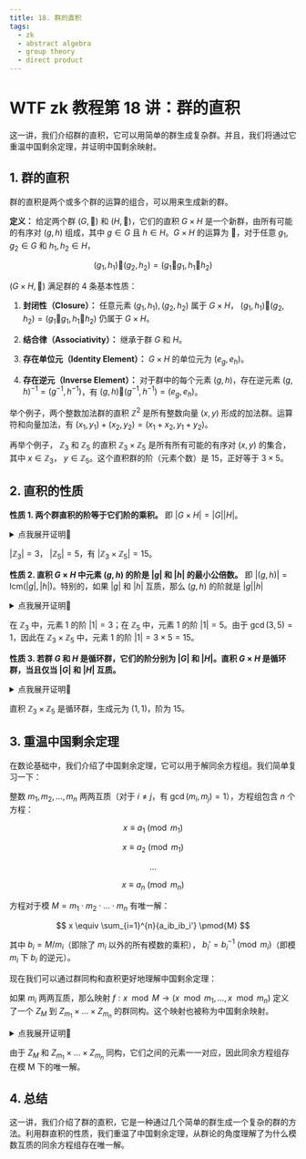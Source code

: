 ```yaml
---
title: 18. 群的直积
tags:
  - zk
  - abstract algebra
  - group theory
  - direct product
---
```


# WTF zk 教程第 18 讲：群的直积

这一讲，我们介绍群的直积，它可以用简单的群生成复杂群。并且，我们将通过它重温中国剩余定理，并证明中国剩余映射。

## 1. 群的直积

群的直积是两个或多个群的运算的组合，可以用来生成新的群。

**定义：** 给定两个群 $(G, 🐔)$ 和 $(H, 🦆)$，它们的直积 $G \times H$ 是一个新群，由所有可能的有序对 $(g, h)$ 组成，其中 $g \in G$ 且 $h \in H$。$G \times H$ 的运算为 $🐶$，对于任意 $g_1, g_2 \in G$ 和 $h_1, h_2 \in H$，

$$
(g_1, h_1) 🐶 (g_2, h_2) = (g_1 🐔 g_1, h_1 🦆 h_2)
$$

$(G \times H, 🐶)$ 满足群的 4 条基本性质：

1. **封闭性（Closure）：** 任意元素 $(g_1, h_1), (g_2, h_2)$ 属于 $G \times H$， $(g_1, h_1) 🐶 (g_2, h_2) = (g_1 🐔 g_1, h_1 🦆 h_2)$ 仍属于 $G \times H$。

2. **结合律（Associativity）：** 继承于群 $G$ 和 $H$。

3. **存在单位元（Identity Element）：** $G \times H$ 的单位元为 $(e_g, e_h)$。

4. **存在逆元（Inverse Element）：** 对于群中的每个元素 $(g, h)$，存在逆元素 $(g, h)^{-1} = (g^{-1}, h^{-1})$，有 $(g, h) 🐶 (g^{-1}, h^{-1}) = (e_g, e_h)$。

举个例子，两个整数加法群的直积 $\mathbb{Z}^2$ 是所有整数向量 $(x,y)$ 形成的加法群。运算符和向量加法，有 $(x_1, y_1) + (x_2, y_2) = (x_1 + x_2, y_1 + y_2)$。

再举个例子， $\mathbb{Z}_3$ 和 $\mathbb{Z}_5$ 的直积 $\mathbb{Z}_3 \times \mathbb{Z}_5$ 是所有所有可能的有序对 $(x, y)$ 的集合，其中 $x \in \mathbb{Z}_3$， $y \in \mathbb{Z}_5$。这个直积群的阶（元素个数）是 $15$，正好等于 $3 \times 5$。

## 2. 直积的性质

**性质 1. 两个群直积的阶等于它们阶的乘积。** 即 $|G \times H| = |G||H|$。

<details><summary>点我展开证明👀</summary>

根据定义，直积 $G \times H$ 由所有可能的有序对 $(g, h)$ 组成，其中 $g \in G$ 且 $h \in H$。对于每个 $G$ 中的元素，我们都可以在 $G \times H$ 中构造 $|H|$ 个不同的元素。群 $G$ 共有 $|G|$ 个不同元素。因此 $G \times H$ 中有 $|G||H|$ 个元素，即 $|G \times H| = |G||H|$。证毕。

</details>

$|\mathbb{Z}_3| = 3$， $|\mathbb{Z}_5| = 5$，有 $|\mathbb{Z}_3 \times \mathbb{Z}_5| = 15$。

**性质 2. 直积 $G \times H$ 中元素 $(g, h)$ 的阶是 $|g|$ 和 $|h|$ 的最小公倍数。** 即 $|(g,h)| = \text{lcm}(|g|,|h|)$。特别的，如果 $|g|$ 和 $|h|$ 互质，那么 $(g, h)$ 的阶就是 $|g||h|$

<details><summary>点我展开证明👀</summary>

设存在最小整数 $k = |(g,h)|$ 使得 $(g,h)^k = (e_g, e_h)$。因为 $(g,h)^k = (g^k, h^k)$，因此 $g^k = e_g$, $h^k = e_h$。因此 $k$ 被 $|g|$ 和 $|h|$ 整除，又因为 $k$ 为满足条件的最小整数，因此 $k = \text{lcm}(|g|,|h|)$。证毕。

若 $|g|$ 和 $|h|$ 互质，那么 $\text{lcm}(|g|,|h|) = |g||h|$。证毕。

</details>

在 $\mathbb{Z}_3$ 中，元素 1 的阶 $|1|= 3$；在 $\mathbb{Z}_5$ 中，元素 1 的阶 $|1|= 5$。由于 $\gcd(3,5)=1$，因此在 $\mathbb{Z}_3 \times \mathbb{Z}_5$ 中，元素 1 的阶 $|1|= 3 \times 5 = 15$。

**性质 3. 若群 $G$ 和 $H$ 是循环群，它们的阶分别为 $|G|$ 和 $|H|$。直积 $G \times H$ 是循环群，当且仅当 $|G|$ 和 $|H|$ 互质。**

<details><summary>点我展开证明👀</summary>

**必要性**

群 $G = \left \langle \, x \, \right \rangle$ 和 $H = \left \langle \, y \, \right \rangle$ 是循环群，它们的阶 $|G| = m$ 和 $|H| = n$，且 $m$ 和 $n$ 互质。设 $|(x, y)| = k$，那么有 $(x,y)^k = (x^k, y^k) = (e_G, e_H)$。

所以有 $x^k = e_G$ 和 $y^k = e_H$，根据元素的阶的性质，有 $m|k$ 且 $n|k$。又因为 $\gcd(m,n) = 1$，所以有 $mn|k$。

又因为 $(x,y)^{mn} = (x^k, y^k) = (e_G, e_H)$，有 $k|mn$。因此元素的阶 $|(x, y)| = k = mn$。根据性质 1，有 $|G \times H| = |G||H| = mn$。因此，元素 $(x,y)$ 可以生成整个群， $G \times H$ 为循环群。证毕。

**充分性**

$|G| = m$ 和 $|H| = n$。假设 $G \times H = \left \langle \, (x,y) \, \right \rangle$ 是循环群。根据性质 1，有 $|G \times H| = |G||H| = mn$。因为循环群的阶和生成元的阶相等，所以 $|(x,y)| = mn$。根据性质 2，有 $|(x,y)| = \text{lcm}(|x|, |y|)$。因此 $\text{lcm}(|x|, |y|) = mn$。

根据最大公约数和最小公倍数的关系，有 $|x||y| = \gcd(|x||y|) \text{lcm}(|x|, |y|) =  \gcd(|x||y|) mn $。又因为 $|x| \leq m$ 且 $|y| \leq n$，所以 $|x||y| \leq mn$。因此，当且仅当 $\gcd(|x||y|) = 1$ 时，等式成立，也就意味着 $m$ 与 $n$ 互质。证毕。

</details>

直积 $\mathbb{Z}_3 \times \mathbb{Z}_5$ 是循环群，生成元为 $(1,1)$，阶为 $15$。

## 3. 重温中国剩余定理

在数论基础中，我们介绍了中国剩余定理，它可以用于解同余方程组。我们简单复习一下：

整数 $m_1, m_2,...,m_n$ 两两互质（对于 $i \ne j$，有 $\gcd(m_i,m_j) = 1$），方程组包含 $n$ 个方程：

$$
x \equiv a_1 \pmod{m_1}
$$

$$
x \equiv a_2 \pmod{m_1}
$$

$$
...
$$

$$
x \equiv a_n \pmod{m_n}
$$

方程对于模 $M=m_1 \cdot m_2 \cdot... \cdot m_n$ 有唯一解：

$$
x \equiv \sum_{i=1}^{n}{a_ib_ib_i'} \pmod{M}
$$

其中 $b_i = M/m_i$（即除了 $m_i$ 以外的所有模数的乘积）， $b_i'=b_i^{-1} \pmod{m_i}$（即模 $m_i$ 下 $b_i$ 的逆元）。

现在我们可以通过群同构和直积更好地理解中国剩余定理：

如果 $m_i$ 两两互质，那么映射 $f: x \mod M \to (x \mod m_1,..., x \mod m_n)$ 定义了一个 $Z_M$ 到 $Z_{m_1} \times ... \times Z_{m_n}$ 的群同构。这个映射也被称为中国剩余映射。

<details><summary>点我展开证明👀</summary>

**同态**

首先，我们证明 $f$ 是群同态。对于任意 $a, b \in \mathbb{Z}_M$，有 $f(a+b) = a+b \mod M =  (a+b \mod m_1,..., a+b \mod m_n) = (a \mod m_1,..., a \mod m_n) + (b \mod m_1,..., b \mod m_n) = f(a) + f(b)$。因此 $f$ 为群同态。证毕。

**同构**

$m_i$ 两两互质， $Z_{m_i}$ 皆为循环群，且 $Z_{m_i}$ 的阶为 $m_i$。我们很容易将直积的性质 3 推广至 $n$ 个群的情况，得到结论 $Z_{m_1} \times ... \times Z_{m_n}$ 为循环群，它的阶为 $M = m_1 \cdot m_2 \cdot... \cdot m_n$。运用循环群的同构性质，任意 $M$ 阶有限循环群都同构于整数模 $M$ 加法群 $Z_M$。因此 $Z_M$ 与 $Z_{m_1} \times ... \times Z_{m_n}$ 同构。证毕。

</details>

由于 $Z_M$ 和 $Z_{m_1} \times ... \times Z_{m_n}$ 同构，它们之间的元素一一对应，因此同余方程组存在模 M 下的唯一解。

## 4. 总结

这一讲，我们介绍了群的直积，它是一种通过几个简单的群生成一个复杂的群的方法。利用群直积的性质，我们重温了中国剩余定理，从群论的角度理解了为什么模数互质的同余方程组存在唯一解。
